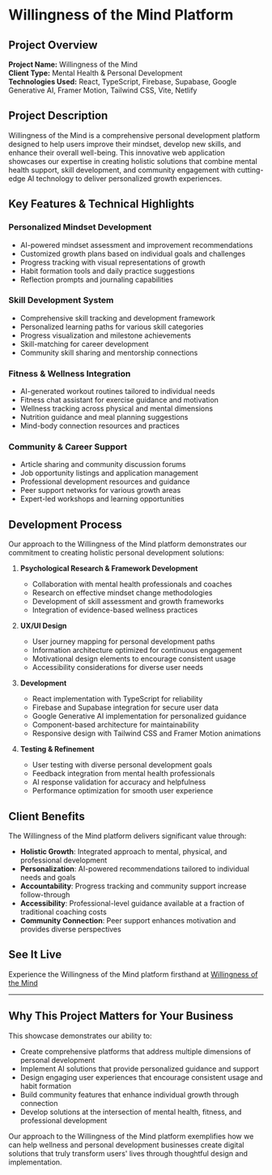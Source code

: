 # Willingness of the Mind Platform

## Project Overview

**Project Name:** Willingness of the Mind  
**Client Type:** Mental Health & Personal Development  
**Technologies Used:** React, TypeScript, Firebase, Supabase, Google Generative AI, Framer Motion, Tailwind CSS, Vite, Netlify

## Project Description

Willingness of the Mind is a comprehensive personal development platform designed to help users improve their mindset, develop new skills, and enhance their overall well-being. This innovative web application showcases our expertise in creating holistic solutions that combine mental health support, skill development, and community engagement with cutting-edge AI technology to deliver personalized growth experiences.

## Key Features & Technical Highlights

### Personalized Mindset Development
- AI-powered mindset assessment and improvement recommendations
- Customized growth plans based on individual goals and challenges
- Progress tracking with visual representations of growth
- Habit formation tools and daily practice suggestions
- Reflection prompts and journaling capabilities

### Skill Development System
- Comprehensive skill tracking and development framework
- Personalized learning paths for various skill categories
- Progress visualization and milestone achievements
- Skill-matching for career development
- Community skill sharing and mentorship connections

### Fitness & Wellness Integration
- AI-generated workout routines tailored to individual needs
- Fitness chat assistant for exercise guidance and motivation
- Wellness tracking across physical and mental dimensions
- Nutrition guidance and meal planning suggestions
- Mind-body connection resources and practices

### Community & Career Support
- Article sharing and community discussion forums
- Job opportunity listings and application management
- Professional development resources and guidance
- Peer support networks for various growth areas
- Expert-led workshops and learning opportunities

## Development Process

Our approach to the Willingness of the Mind platform demonstrates our commitment to creating holistic personal development solutions:

1. **Psychological Research & Framework Development**
   - Collaboration with mental health professionals and coaches
   - Research on effective mindset change methodologies
   - Development of skill assessment and growth frameworks
   - Integration of evidence-based wellness practices

2. **UX/UI Design**
   - User journey mapping for personal development paths
   - Information architecture optimized for continuous engagement
   - Motivational design elements to encourage consistent usage
   - Accessibility considerations for diverse user needs

3. **Development**
   - React implementation with TypeScript for reliability
   - Firebase and Supabase integration for secure user data
   - Google Generative AI implementation for personalized guidance
   - Component-based architecture for maintainability
   - Responsive design with Tailwind CSS and Framer Motion animations

4. **Testing & Refinement**
   - User testing with diverse personal development goals
   - Feedback integration from mental health professionals
   - AI response validation for accuracy and helpfulness
   - Performance optimization for smooth user experience

## Client Benefits

The Willingness of the Mind platform delivers significant value through:

- **Holistic Growth**: Integrated approach to mental, physical, and professional development
- **Personalization**: AI-powered recommendations tailored to individual needs and goals
- **Accountability**: Progress tracking and community support increase follow-through
- **Accessibility**: Professional-level guidance available at a fraction of traditional coaching costs
- **Community Connection**: Peer support enhances motivation and provides diverse perspectives

## See It Live

Experience the Willingness of the Mind platform firsthand at [Willingness of the Mind](https://willingness-of-mind.netlify.app/)

---

## Why This Project Matters for Your Business

This showcase demonstrates our ability to:
- Create comprehensive platforms that address multiple dimensions of personal development
- Implement AI solutions that provide personalized guidance and support
- Design engaging user experiences that encourage consistent usage and habit formation
- Build community features that enhance individual growth through connection
- Develop solutions at the intersection of mental health, fitness, and professional development

Our approach to the Willingness of the Mind platform exemplifies how we can help wellness and personal development businesses create digital solutions that truly transform users' lives through thoughtful design and implementation.
